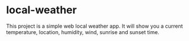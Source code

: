 # local-weather

This project is a simple web local weather app. It will show you a current temperature, location, humidity, wind, sunrise and sunset time. 
